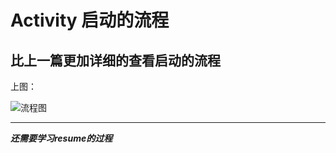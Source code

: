 # Activity 启动的流程 



## 比上一篇更加详细的查看启动的流程



上图：

![流程图](http://assets.processon.com/chart_image/5d0d930ae4b0d13de7dd11ea.png)





------



***还需要学习resume的过程***



